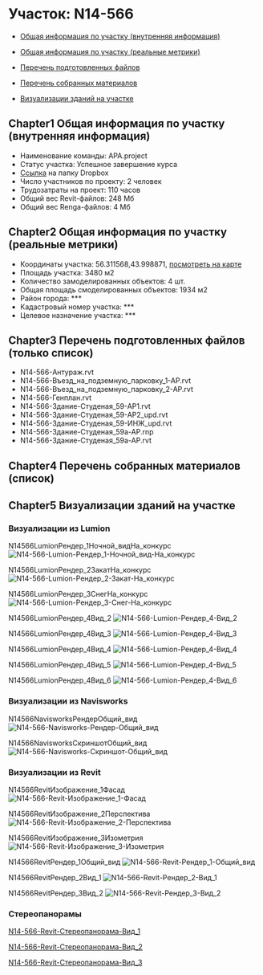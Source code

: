 # Участок: N14-566

* [Общая информация по участку (внутренняя информация)](#Chapter1)

* [Общая информация по участку (реальные метрики)](#Chapter2)

* [Перечень подготовленных файлов](#Chapter3)

* [Перечень собранных материалов](#Chapter4)

* [Визуализации зданий на участке](#Chapter5)

## <a id="test">Chapter1</a> Общая информация по участку (внутренняя информация)
+ Наименование команды: APA.project
+ Статус участка: Успешное завершение курса
+ [Ссылка](https://www.dropbox.com/sh/wvvgv1nw1iqred9/AAD01bZigxcvvlwinWfIY8hfa/N14_566?dl=0) на папку Dropbox
+ Число участников по проекту: 2 человек
+ Трудозатраты на проект: 110 часов
+ Общий вес Revit-файлов: 248 Мб
+ Общий вес Renga-файлов: 4 Мб
## <a id="test">Chapter2</a> Общая информация по участку (реальные метрики)
+ Координаты участка: 56.311568,43.998871, [посмотреть на карте]("yandex.ru/maps/47/nizhny-novgorod/?ll=56.311568%2C43.998871&z=19")
+ Площадь участка: 3480 м2
+ Количество замоделированных объектов: 4 шт.
+ Общая площадь смоделированных объектов: 1934 м2
+ Район города: *** 
+ Кадастровый номер участка: *** 
+ Целевое назначение участка: *** 
## <a id="test">Chapter3</a> Перечень подготовленных файлов (только список)
+ N14-566-Антураж.rvt
+ N14-566-Въезд_на_подземную_парковку_1-АР.rvt
+ N14-566-Въезд_на_подземную_парковку_2-АР.rvt
+ N14-566-Генплан.rvt
+ N14-566-Здание-Студеная_59-АР1.rvt
+ N14-566-Здание-Студеная_59-АР2_upd.rvt
+ N14-566-Здание-Студеная_59-ИНЖ_upd.rvt
+ N14-566-Здание-Студеная_59а-АР.rnp
+ N14-566-Здание-Студеная_59а-АР.rvt
## <a id="test">Chapter4</a> Перечень собранных материалов (список)
## <a id="test">Chapter5</a> Визуализации зданий на участке
### Визуализации из Lumion
N14566LumionРендер_1Ночной_видНа_конкурс
![N14-566-Lumion-Рендер_1-Ночной_вид-На_конкурс](/Images/N14_566/N14-566-Lumion-Рендер_1-Ночной_вид-На_конкурс_Compressed.jpg)

N14566LumionРендер_2ЗакатНа_конкурс
![N14-566-Lumion-Рендер_2-Закат-На_конкурс](/Images/N14_566/N14-566-Lumion-Рендер_2-Закат-На_конкурс_Compressed.jpg)

N14566LumionРендер_3СнегНа_конкурс
![N14-566-Lumion-Рендер_3-Снег-На_конкурс](/Images/N14_566/N14-566-Lumion-Рендер_3-Снег-На_конкурс_Compressed.jpg)

N14566LumionРендер_4Вид_2
![N14-566-Lumion-Рендер_4-Вид_2](/Images/N14_566/N14-566-Lumion-Рендер_4-Вид_2_Compressed.jpg)

N14566LumionРендер_4Вид_3
![N14-566-Lumion-Рендер_4-Вид_3](/Images/N14_566/N14-566-Lumion-Рендер_4-Вид_3_Compressed.jpg)

N14566LumionРендер_4Вид_4
![N14-566-Lumion-Рендер_4-Вид_4](/Images/N14_566/N14-566-Lumion-Рендер_4-Вид_4_Compressed.jpg)

N14566LumionРендер_4Вид_5
![N14-566-Lumion-Рендер_4-Вид_5](/Images/N14_566/N14-566-Lumion-Рендер_4-Вид_5_Compressed.jpg)

N14566LumionРендер_4Вид_6
![N14-566-Lumion-Рендер_4-Вид_6](/Images/N14_566/N14-566-Lumion-Рендер_4-Вид_6_Compressed.jpg)

### Визуализации из Navisworks
N14566NavisworksРендерОбщий_вид
![N14-566-Navisworks-Рендер-Общий_вид](/Images/N14_566/N14-566-Navisworks-Рендер-Общий_вид_Compressed.jpg)

N14566NavisworksСкриншотОбщий_вид
![N14-566-Navisworks-Скриншот-Общий_вид](/Images/N14_566/N14-566-Navisworks-Скриншот-Общий_вид_Compressed.jpg)

### Визуализации из Revit
N14566RevitИзображение_1Фасад
![N14-566-Revit-Изображение_1-Фасад](/Images/N14_566/N14-566-Revit-Изображение_1-Фасад_Compressed.jpg)

N14566RevitИзображение_2Перспектива
![N14-566-Revit-Изображение_2-Перспектива](/Images/N14_566/N14-566-Revit-Изображение_2-Перспектива_Compressed.jpg)

N14566RevitИзображение_3Изометрия
![N14-566-Revit-Изображение_3-Изометрия](/Images/N14_566/N14-566-Revit-Изображение_3-Изометрия_Compressed.jpg)

N14566RevitРендер_1Общий_вид
![N14-566-Revit-Рендер_1-Общий_вид](/Images/N14_566/N14-566-Revit-Рендер_1-Общий_вид_Compressed.jpg)

N14566RevitРендер_2Вид_1
![N14-566-Revit-Рендер_2-Вид_1](/Images/N14_566/N14-566-Revit-Рендер_2-Вид_1_Compressed.jpg)

N14566RevitРендер_3Вид_2
![N14-566-Revit-Рендер_3-Вид_2](/Images/N14_566/N14-566-Revit-Рендер_3-Вид_2_Compressed.jpg)

### Стереопанорамы
[N14-566-Revit-Стереопанорама-Вид_1](https://pano.autodesk.com/pano.html?url=jpgs/fc646878-4b37-4b15-8184-554548880fff&version=2)

[N14-566-Revit-Стереопанорама-Вид_2](https://pano.autodesk.com/pano.html?url=jpgs/3142d0d2-e945-4c48-b053-1a929e52415e&version=2)

[N14-566-Revit-Стереопанорама-Вид_3](https://pano.autodesk.com/pano.html?url=jpgs/a9488cb3-552c-49d4-b189-e68f5388a238&version=2)

